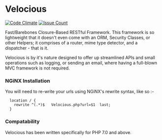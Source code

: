 # Velocious

[![Code Climate](https://codeclimate.com/github/markgreenall/Velocious/badges/gpa.svg)](https://codeclimate.com/github/markgreenall/Velocious) [![Issue Count](https://codeclimate.com/github/markgreenall/Velocious/badges/issue_count.svg)](https://codeclimate.com/github/markgreenall/Velocious)

Fast/Barebones Closure-Based RESTful Framework.  This framework is so lightweight that it doesn't even come with an ORM, Security Classes, or other Helpers; it comprises of a router, mime type detector, and a dispatcher - that is it.

Velocious is by it's nature designed to offer up streamlined APIs and small operations such as logging, or sending an email, where having a full-blown MVC framework is not required.

### NGiNX Installation
You will need to re-write your urls using NGiNX's rewrite syntax, like so :-

      location / {
        rewrite ^(.*)$   Velocious.php?url=$1  last;
      }

### Compatability
Velocious has been written specifically for PHP 7.0 and above.
